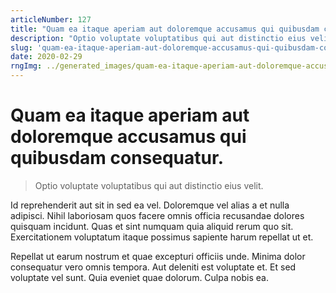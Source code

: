 ```yaml
---
articleNumber: 127
title: "Quam ea itaque aperiam aut doloremque accusamus qui quibusdam consequatur."
description: "Optio voluptate voluptatibus qui aut distinctio eius velit."
slug: 'quam-ea-itaque-aperiam-aut-doloremque-accusamus-qui-quibusdam-consequatur.'
date: 2020-02-29
rngImg: ../generated_images/quam-ea-itaque-aperiam-aut-doloremque-accusamus-qui-quibusdam-consequatur..jpg
---
```


# Quam ea itaque aperiam aut doloremque accusamus qui quibusdam consequatur.

> Optio voluptate voluptatibus qui aut distinctio eius velit.

Id reprehenderit aut sit in sed ea vel. Doloremque vel alias a et nulla adipisci. Nihil laboriosam quos facere omnis officia recusandae dolores quisquam incidunt. Quas et sint numquam quia aliquid rerum quo sit. Exercitationem voluptatum itaque possimus sapiente harum repellat ut et.
 Repellat ut earum nostrum et quae excepturi officiis unde. Minima dolor consequatur vero omnis tempora. Aut deleniti est voluptate et. Et sed voluptate vel sunt. Quia eveniet quae dolorum. Culpa nobis ea.
